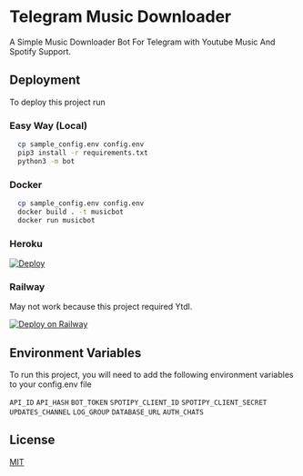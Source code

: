 
# Telegram Music Downloader
A Simple Music Downloader Bot For Telegram with Youtube Music And Spotify Support.


## Deployment

To deploy this project run

### Easy Way (Local)
```bash
  cp sample_config.env config.env
  pip3 install -r requirements.txt
  python3 -m bot
```

### Docker
```bash
  cp sample_config.env config.env
  docker build . -t musicbot
  docker run musicbot
```
### Heroku
[![Deploy](https://www.herokucdn.com/deploy/button.svg)](https://dashboard.heroku.com/new?template=https://github.com/aafusam/Phono-Music-Bot/)

### Railway
May not work because this project required Ytdl.

[![Deploy on Railway](https://railway.app/button.svg)](https://railway.app/new/template?template=https%3A%2F%2Fgithub.com%2Faafusam%2FPhone-Music-Bot%2F&plugins=mongodb&envs=API_ID%2CAPI_HASH%2CBOT_TOKEN%2CSPOTIPY_CLIENT_SECRET%2CSPOTIPY_CLIENT_ID%2CAUTH_CHATS%2CUPDATES_CHANNEL%2CLOG_GROUP%2CDATABASE_URL&optionalEnvs=UPDATES_CHANNEL&API_IDDesc=Your+Telegram+API+ID&API_HASHDesc=Get+this+value+from+my.telegram.org%21+Please+do+not+steal&BOT_TOKENDesc=Make+a+bot+at+http%3A%2F%2Ftelegram.dog%2FBotFather+and+get+the+token+of+your+bot.Worth+it.+Get+it.&SPOTIPY_CLIENT_SECRETDesc=Your+Spotify+Client+Secret&SPOTIPY_CLIENT_IDDesc=Your+Spotify+Client+ID&AUTH_CHATSDesc=Authorized+chats&UPDATES_CHANNELDesc=Force+subscription+to+updates+channel&LOG_GROUPDesc=Downloaded+Music+Log+Group&DATABASE_URLDesc=MongoDB+URL&SPOTIPY_CLIENT_SECRETDefault=0f02b7c483c04257984695007a4a8d5c&SPOTIPY_CLIENT_IDDefault=4fe3fecfe5334023a1472516cc99d805&referralCode=rozari0)
## Environment Variables

To run this project, you will need to add the following environment variables to your config.env file

`API_ID`
`API_HASH`
`BOT_TOKEN`
`SPOTIPY_CLIENT_ID`
`SPOTIPY_CLIENT_SECRET`
`UPDATES_CHANNEL`
`LOG_GROUP`
`DATABASE_URL`
`AUTH_CHATS`



## License

[MIT](https://choosealicense.com/licenses/mit/)


